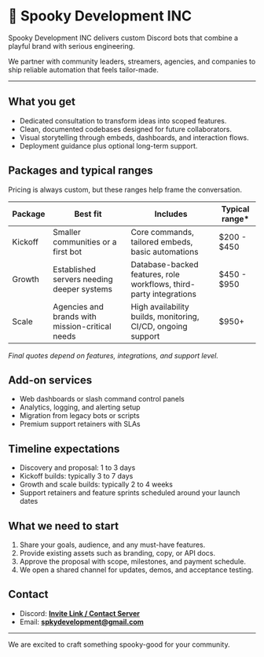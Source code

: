 # 👻 Spooky Development INC

Spooky Development INC delivers custom Discord bots that combine a playful brand with serious engineering.

We partner with community leaders, streamers, agencies, and companies to ship reliable automation that feels tailor-made.

---

## What you get
- Dedicated consultation to transform ideas into scoped features.
- Clean, documented codebases designed for future collaborators.
- Visual storytelling through embeds, dashboards, and interaction flows.
- Deployment guidance plus optional long-term support.

## Packages and typical ranges
Pricing is always custom, but these ranges help frame the conversation.

| Package | Best fit | Includes | Typical range* |
| --- | --- | --- | --- |
| Kickoff | Smaller communities or a first bot | Core commands, tailored embeds, basic automations | $200 - $450 |
| Growth | Established servers needing deeper systems | Database-backed features, role workflows, third-party integrations | $450 - $950 |
| Scale | Agencies and brands with mission-critical needs | High availability builds, monitoring, CI/CD, ongoing support | $950+ |

*Final quotes depend on features, integrations, and support level.*

## Add-on services
- Web dashboards or slash command control panels
- Analytics, logging, and alerting setup
- Migration from legacy bots or scripts
- Premium support retainers with SLAs

## Timeline expectations
- Discovery and proposal: 1 to 3 days
- Kickoff builds: typically 3 to 7 days
- Growth and scale builds: typically 2 to 4 weeks
- Support retainers and feature sprints scheduled around your launch dates

## What we need to start
1. Share your goals, audience, and any must-have features.
2. Provide existing assets such as branding, copy, or API docs.
3. Approve the proposal with scope, milestones, and payment schedule.
4. We open a shared channel for updates, demos, and acceptance testing.

## Contact
- Discord: **[Invite Link / Contact Server](https://discord.gg/QXjMEvV2rg)**
- Email: **spkydevelopment@gmail.com**

---

We are excited to craft something spooky-good for your community.